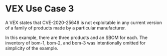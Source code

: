 # VEX Use Case 3

A VEX states that CVE-2020-25649 is not exploitable in any current version of a family of products made 
by a particular manufacturer.

In this example, there are three products and an SBOM for each. The inventory of bom-1, bom-2, and bom-3 was
intentionally omitted for simplicity of the example. 

